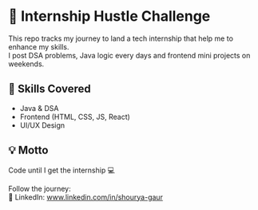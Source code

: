 # 🚀 Internship Hustle Challenge

This repo tracks my journey to land a tech internship that help me to enhance my skills.  
I post DSA problems, Java logic every days and frontend mini projects  on weekends.

## 🔧 Skills Covered
- Java & DSA
- Frontend (HTML, CSS, JS, React)
- UI/UX Design

## 💡 Motto
Code until I get the internship 💻

Follow the journey:  
💼 LinkedIn: www.linkedin.com/in/shourya-gaur

